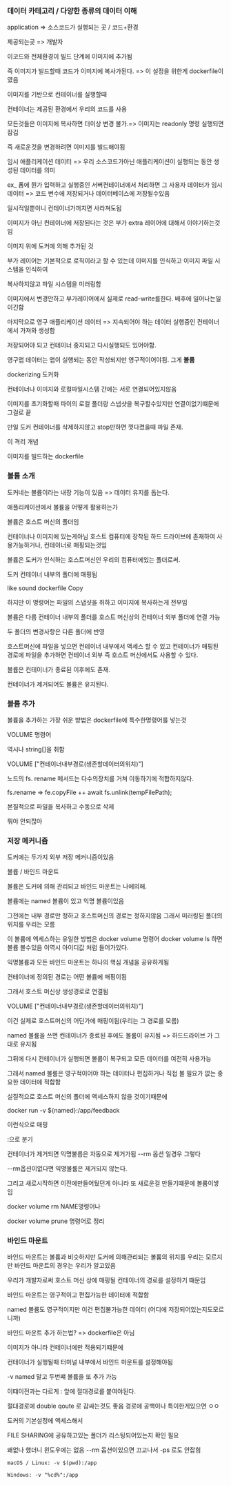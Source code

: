 ### 데이터 카테고리 / 다양한 종류의 데이터 이해

application => 소스코드가 실행되는 곳 / 코드+환경

제공되는곳 => 개발자

이코드와 전체환경이 빌드 단계에 이미지에 추가됨

즉 이미지가 빌드할때 코드가 이미지에 복사가된다. => 이 설정을 위한게 dockerfile이였음

이미지를 기반으로 컨테이너를 실행할때

컨테이너는 제공된 환경에서 우리의 코드를 사용

모든것들은 이미지에 복사하면 더이상 변경 불가.=> 이미지는 readonly 명령 실행되면 잠김

즉 새로운것을 변경하려면 이미지를 빌드해야됨

임시 애플리케이션 데이터 => 우리 소스코드가아닌 애플리케이션이 실행되는 동안 생성된 데이터를 의미

ex\_ 폼에 뭔가 입력하고 실행중인 서버컨테이너에서 처리하면 그 사용자 데이터가 임시데이터 => 코드 변수에 저장되거나 데이터베이스에 저장될수있음

일시적일뿐이니 컨테이너가꺼지면 사라져도됨

이미지가 아닌 컨테이너에 저장된다는 것은 부가 extra 레이어에 대해서 이야기하는것임

이미지 위에 도커에 의해 추가된 것

부가 레이어는 기본적으로 로직이라고 할 수 있는데 이미지를 인식하고 이미지 파일 시스템을 인식하여

복사하지않고 파일 시스템을 미러링함

이미지에서 변경안하고 부가레이어에서 실제로 read-write를한다. 배후에 일어나는일이긴함

마지막으로 영구 애플리케이션 데이터 => 지속되어야 하는 데이터 실행중인 컨테이너에서 가져와 생성함

저장되어야 되고 컨테이너 중지되고 다시실행되도 있어야함.

영구앱 데이터는 앱이 실행되는 동안 작성되지만 영구적이어야됨. 그게 **볼륨**

dockerizing 도커화

컨테이너나 이미지와 로컬파일시스템 간에는 서로 연결되어있지않음

이미지를 초기화할때 파이의 로컬 폴더랑 스냅샷을 복구할수있지만 연결이없기떄문에 그걸로 끝

만일 도커 컨테이너를 삭제하지않고 stop만하면 껏다켰을때 파일 존재.

이 격리 개념

이미지를 빌드하는 dockerfile

### 볼륨 소개

도커네는 볼륨이라는 내장 기능이 있음 => 데이터 유지를 돕는다.

애플리케이션에서 볼륨을 어떻게 활용하는가

볼륨은 호스트 머신의 폴더임

컨테이너나 이미지에 있는게아님 호스트 컴퓨터에 장착된 하드 드라이브에 존재하여 사용가능하거나, 컨테이너로 매핑되는것임

볼륨은 도커가 인식하는 호스트머신인 우리의 컴퓨터에있는 폴더로써.

도커 컨테이너 내부의 폴더에 매핑됨

like sound dockerfile Copy

하지만 이 명령어는 파일의 스냅샷을 취하고 이미지에 복사하는게 전부임

볼륨은 다름 컨테이너 내부의 폴더를 호스트 머신상의 컨테이너 외부 폴더에 연결 가능

두 폴더의 변경사항은 다른 폴더에 반영

호스트머신에 파일을 넣으면 컨테이너 내부에서 액세스 할 수 있고 컨테이너가 매핑된 경로에 파일을 추가하면 컨테이너 외부 즉 호스트 머신에서도 사용할 수 있다.

볼륨은 컨테이너가 종료된 이후에도 존재.

컨테이너가 제거되어도 볼륨은 유지된다.

### 볼륨 추가

볼륨을 추가하는 가장 쉬운 방법은 dockerfile에 특수한명령어를 넣는것

VOLUME 명령어

역시나 string[]을 취함

VOLUME ["컨테이너내부경로(생존할데이터의위치)"]

노드의 fs. rename 메서드는 다수의장치를 거쳐 이동하기에 적합하지않다.

fs.rename => fe.copyFile
++ await fs.unlink(tempFilePath);

본질적으로 파일을 복사하고 수동으로 삭제

뭐야 안되잖아

### 저장 메커니즘

도커에는 두가지 외부 저장 메커니즘이있음

볼륨 / 바인드 마운트

볼륨은 도커에 의해 관리되고 바인드 마운트는 나에의해.

볼륨에는
named 볼륨이 있고 익명 볼륨이있음

그전에는 내부 경로만 정하고 호스트머신의 경로는 정하지않음 그래서 미러링된 폴더의 위치를 우리는 모름

이 볼륨에 엑세스하는 유일한 방법은 docker volume 명령어
docker volume ls 하면 볼륨 볼수있음 이역시 아이디값 처럼 들어가있다.

익명볼륨과 모든 바인드 마운트는 하나의 핵심 개념을 공유하게됨

컨테이너에 정의된 경로는 어떤 볼륨에 매핑이됨

그래서 호스트 머신상 생성경로로 연결됨

VOLUME ["컨테이너내부경로(생존할데이터의위치)"]

이건 실제로 호스트머신의 어딘가에 매핑이됨(우리는 그 경로를 모름)

named 볼륨을 쓰면 컨테이너가 종료된 후에도 볼륨이 유지됨 => 하드드라이브 가 그대로 유지됨

그뒤에 다시 컨테이너가 실행되면 볼륨이 복구되고 모든 데이터를 여전히 사용가능

그래서 named 볼륨은 영구적이어야 하는 데이터나 편집하거나 직접 볼 필요가 없는 중요한 데이터에 적합함

실질적으로 호스트 머신의 폴더에 액세스하지 않을 것이기때문에

docker run -v ${named}:/app/feedback

이런식으로 매핑

:으로 분기

컨테이너가 제거되면 익명불름은 자동으로 제거가됨 --rm 옵션 일경우 그렇다

--rm옵션이없다면 익명볼륨은 제거되지 않는다.

그리고 새로시작하면 이전에만들어뒀던게 아니라 또 새로운걸 만들기떄문에 볼륨이쌓임

docker volume rm NAME명령어나

docker volume prune 명령어로 정리

### 바인드 마운트

바인드 마운트는 볼륨과 비슷하지만
도커에 의해관리되는 볼륨의 위치를 우리는 모르지만
바인드 마운트의 경우는 우리가 알고있음

우리가 개발자로써 호스트 머신 상에 매핑될 컨테이너의 경로를 설정하기 떄문임

바인드 마운트는 영구적이고 편집가능한 데이터에 적합함

named 볼륨도 영구적이지만 이건 편집불가능한 데이터 (어디에 저장되어있는지도모르니까)

바인드 마운트 추가 하는법? => dockerfile은 아님

이미지가 아니라 컨테이너에만 적용되기떄문에

컨테이너가 실행될때 터미널 내부에서 바인드 마운트를 설정해야됨

-v named 말고 두번쨰 볼륨을 또 추가 가능

이떄이전과는 다르게 : 앞에 절대경로를 붙여야된다.

절대경로에 double qoute 로 감싸는것도 좋음 경로에 공백이나 특이한게있으면 ㅇㅇ

도커의 기본설정에 액세스해서

FILE SHARING에 공유하고있는 폴더가 리스팅되어있는지 확인 필요

왜없나 했더니 윈도우에는 없음
--rm 옵션이있으면 끄고나서 -ps 로도 안잡힘

```
macOS / Linux: -v $(pwd):/app

Windows: -v "%cd%":/app

```
